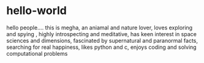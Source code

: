 # hello-world
hello people....
this is megha, 
an aniamal and nature lover,
loves exploring and  spying ,
highly introspecting and meditative,
has keen interest in space sciences and dimensions,
fascinated by supernatural and paranormal facts,
searching for real happiness,
likes python and c,
enjoys coding and solving computational problems
